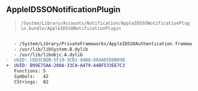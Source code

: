 ## AppleIDSSONotificationPlugin

> `/System/Library/Accounts/Notification/AppleIDSSONotificationPlugin.bundle/AppleIDSSONotificationPlugin`

```diff

   - /System/Library/PrivateFrameworks/AppleIDSSOAuthentication.framework/AppleIDSSOAuthentication
   - /usr/lib/libSystem.B.dylib
   - /usr/lib/libobjc.A.dylib
-  UUID: CDD3CBDB-5F19-3CB1-94B8-D04AEED8BD9B
+  UUID: B99E75AA-208A-33CA-A479-A4BF533EE7C3
   Functions: 5
   Symbols:   42
   CStrings:  82

```
